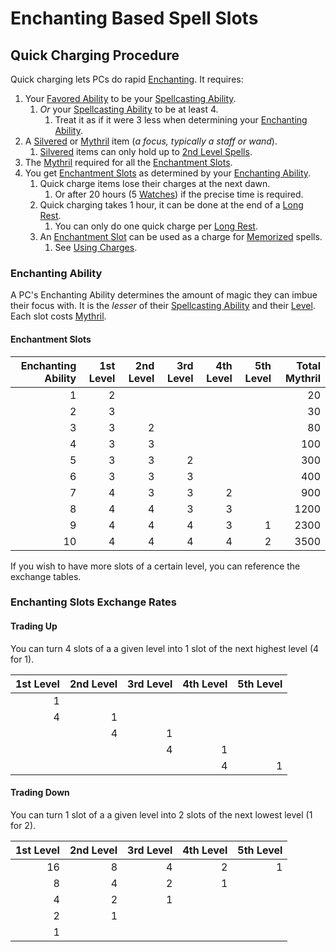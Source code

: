# Enchanting Based Spell Slots

## Quick Charging Procedure

Quick charging lets PCs do rapid [Enchanting](../../Enchanting/Enchanting.md). It requires:

1. Your [Favored Ability](../../../Player%20Characters/Favored%20Ability.md) to be your [Spellcasting Ability](../../The%20Spellcasting%20Disciplines/Spellcasting%20Ability.md).
	1. *Or* your [Spellcasting Ability](../../The%20Spellcasting%20Disciplines/Spellcasting%20Ability.md) to be at least 4.
		1. Treat it as if it were 3 less when determining your [Enchanting Ability](Enchantment%20Based%20Slots.md#Enchanting%20Ability).
2. A [Silvered](../../Items/Material%20Properties/Silvered%20Property.md) or [Mythril](../Mythril.md) item (*a focus, typically a staff or wand*).
	1. [Silvered](../../Items/Material%20Properties/Silvered%20Property.md) items can only hold up to [2nd Level Spells](../Spells/Spells%20by%20Level/Level%202/2nd%20Level%20Spells.md).
3. The [Mythril](../../Mythril.md) required for all the [Enchantment Slots](Enchantment%20Based%20Slots.md#Enchantment%20Slots).
4. You get [Enchantment Slots](Enchantment%20Based%20Slots.md#Enchantment%20Slots) as determined by your [Enchanting Ability](Enchantment%20Based%20Slots.md#Enchanting%20Ability).
	1. Quick charge items lose their charges at the next dawn.
		1. Or after 20 hours (5 [Watches](../../../Game%20Procedures/Watches.md)) if the precise time is required.
	2. Quick charging takes 1 hour, it can be done at the end of a [Long Rest](../../../Game%20Procedures/Resting.md#Long%20Rest).
		1. You can only do one quick charge per [Long Rest](../../../Game%20Procedures/Resting.md#Long%20Rest).
	3. An [Enchantment Slot](Enchantment%20Based%20Slots.md#Enchantment%20Slots) can be used as a charge for [Memorized](../Spell%20Memorization.md) spells.
		1. See [Using Charges](../../Enchanting/Enchantment%20Rules.md#Using%20Charges).

### Enchanting Ability

A PC's Enchanting Ability determines the amount of magic they can imbue their focus with. It is the *lesser* of their [Spellcasting Ability](../../The%20Spellcasting%20Disciplines/Spellcasting%20Ability.md) and their [Level](../../../Player%20Characters/Derived%20Statistics/Level.md). Each slot costs [Mythril](../../Mythril.md).

#### Enchantment Slots

| Enchanting Ability | 1st Level | 2nd Level | 3rd Level | 4th Level | 5th Level | Total Mythril |
| -----------------: | --------: | --------: | --------: | --------: | --------: | ------------: |
|                  1 |         2 |           |           |           |           |            20 |
|                  2 |         3 |           |           |           |           |            30 |
|                  3 |         3 |         2 |           |           |           |            80 |
|                  4 |         3 |         3 |           |           |           |           100 |
|                  5 |         3 |         3 |         2 |           |           |           300 |
|                  6 |         3 |         3 |         3 |           |           |           400 |
|                  7 |         4 |         3 |         3 |         2 |           |           900 |
|                  8 |         4 |         4 |         3 |         3 |           |          1200 |
|                  9 |         4 |         4 |         4 |         3 |         1 |          2300 |
|                 10 |         4 |         4 |         4 |         4 |         2 |          3500 |

If you wish to have more slots of a certain level, you can reference the exchange tables.

### Enchanting Slots Exchange Rates

#### Trading Up

You can turn 4 slots of a a given level into 1 slot of the next highest level (4 for 1).

| 1st Level | 2nd Level | 3rd Level | 4th Level | 5th Level |
| --------: | --------: | --------: | --------: | --------: |
|         1 |           |           |           |           |
|         4 |         1 |           |           |           |
|           |         4 |         1 |           |           |
|           |           |         4 |         1 |           |
|           |           |           |         4 |         1 |

#### Trading Down

You can turn 1 slot of a a given level into 2 slots of the next lowest level (1 for 2).

| 1st Level | 2nd Level | 3rd Level | 4th Level | 5th Level |
| --------: | --------: | --------: | --------: | --------: |
|        16 |         8 |         4 |         2 |         1 |
|         8 |         4 |         2 |         1 |           |
|         4 |         2 |         1 |           |           |
|         2 |         1 |           |           |           |
|         1 |           |           |           |           |
